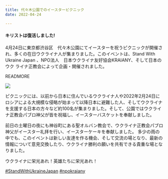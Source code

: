 ```yaml
---
title: 代々木公園でのイースターピクニック
date: 2022-04-24

---
```

#### キリストは復活しました!

4月24日に東京都渋谷区　代々木公園にてイースターを祝うピクニックが開催さ
れ、多くの在日ウクライナ人が集まりました。このイベントは、Stand With
Ukraine Japan 、NPO法人　日本ウクライナ友好協会KRAIANY、そして日本のウク
ライナ正教会によって企画・開催されました。

READMORE

<img src="/assets/images/news/easter-2022.jpg" class="main">

ピクニックには、以前から日本に住んでいるウクライナ人や2022年2月24日にロシアによる大規模な侵略が始まって以降日本に避難した人、そしてウクライナを支援する日本の方々など約100名が集まりました。そして、公園ではウクライナ正教会パブロ神父が皆を祝福し、イースターバスケットを奉献しました。

前日の土曜日の夜にも神谷町にある聖オルバン教会で、ウクライナ正教会パブロ神父がイースター礼拝を行い、イースターケーキを奉献しました。
多少の雨の中でも、このイベントは新しい友達を作る機会、そして交流の場となり、最新の情報について意見交換したり、ウクライナ勝利の願いを共有できる貴重な場となりました。

ウクライナに栄光あれ！英雄たちに栄光あれ！


  [#StandWithUkraineJapan](https://www.facebook.com/hashtag/StandWithUkraineJapan)
  [#npokraiany](https://www.facebook.com/hashtag/npokraiany)
